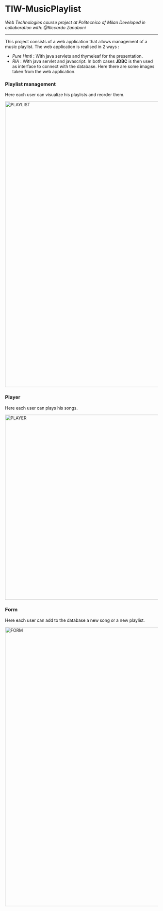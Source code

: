 # TIW-MusicPlaylist
*Web Technologies course project at Politecnico of Milan Developed in collaboration with: @Riccardo Zanaboni*

---
This project consists of a web application that allows management of a music playlist. 
The web application is realised in 2 ways :
*  _Pure Hmtl_ : With java servlets and thymeleaf for the presentation. 
*  _RIA_ : With java servlet and javascript.
In both cases **JDBC** is then used as interface to connect with the database.
Here there are some images taken from the web application.

### Playlist management
Here each user can visualize his playlists and reorder them.

<img width="942" alt="PLAYLIST" src="https://user-images.githubusercontent.com/48378307/167319132-339e71d9-53ce-4c47-a723-6c25bf023359.PNG">

### Player
Here each user can plays his songs.

<img width="610" alt="PLAYER" src="https://user-images.githubusercontent.com/48378307/167319336-a13e7fc5-6304-444c-b724-f125ee185d54.PNG">


### Form
Here each user can add to the database a new song or a new playlist.

<img width="920" alt="FORM" src="https://user-images.githubusercontent.com/48378307/167319363-f185edc1-8562-41df-a5a8-43d281ae4474.PNG">
